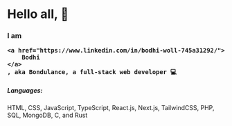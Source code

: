 <h1>
    Hello all, 👋
</h1>

<h3>
    I am

    <a href="https://www.linkedin.com/in/bodhi-woll-745a31292/">
        Bodhi
    </a>
    , aka Bondulance, a full-stack web developer 💻
</h3>

<h5>
    Languages:
</h5>

<p>HTML, CSS, JavaScript, TypeScript, React.js, Next.js, TailwindCSS, PHP, SQL, MongoDB, C, and Rust</p>
